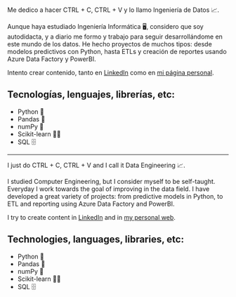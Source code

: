 Me dedico a hacer CTRL + C, CTRL + V y lo llamo Ingeniería de Datos 📈.

Aunque haya estudiado Ingeniería Informática 🖥️, considero que soy autodidacta, y a diario me formo y trabajo para seguir desarrollándome en este mundo de los datos.
He hecho proyectos de muchos tipos: desde modelos predictivos con Python, hasta ETLs y creación de reportes usando Azure Data Factory y PowerBI.

Intento crear contenido, tanto en [LinkedIn](https://www.linkedin.com/in/emibarrod/) como en [mi página personal](https://emibarrod.com).

## Tecnologías, lenguajes, librerías, etc:

- Python 🐍
- Pandas 🐼
- numPy 🔢
- Scikit-learn 👨‍💻
- SQL 🗄️

---

I just do CTRL + C, CTRL + V and I call it Data Engineering 📈.

I studied Computer Engineering, but I consider myself to be self-taught. Everyday I work towards the goal of improving in the data field. I have developed a great variety of projects: from predictive models in Python, to ETL and reporting using Azure Data Factory and PowerBI.

I try to create content in [LinkedIn](https://www.linkedin.com/in/emibarrod/) and in [my personal web](https://emibarrod.com).

## Technologies, languages, libraries, etc:

- Python 🐍
- Pandas 🐼
- numPy 🔢
- Scikit-learn 👨‍💻
- SQL 🗄️
